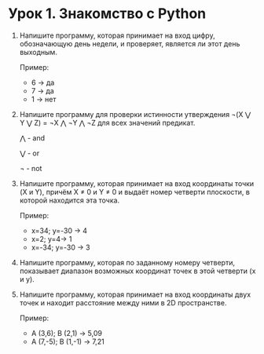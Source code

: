 # Урок 1. Знакомство с Python
1. Напишите программу, которая принимает на вход цифру, обозначающую день недели, и проверяет, является ли этот день выходным.

    Пример:

    - 6 -> да
    - 7 -> да
    - 1 -> нет

2. Напишите программу для проверки истинности утверждения ¬(X ⋁ Y ⋁ Z) = ¬X ⋀ ¬Y ⋀ ¬Z для всех значений предикат.

    ⋀ - and

    ⋁ - or

    ¬ - not

3. Напишите программу, которая принимает на вход координаты точки (X и Y), причём X ≠ 0 и Y ≠ 0 и выдаёт номер четверти плоскости, в которой находится эта точка.

    Пример:

    - x=34; y=-30 -> 4
    - x=2; y=4-> 1
    - x=-34; y=-30 -> 3

4. Напишите программу, которая по заданному номеру четверти, показывает диапазон возможных координат точек в этой четверти (x и y).

5. Напишите программу, которая принимает на вход координаты двух точек и находит расстояние между ними в 2D пространстве.

    Пример:

    - A (3,6); B (2,1) -> 5,09
    - A (7,-5); B (1,-1) -> 7,21